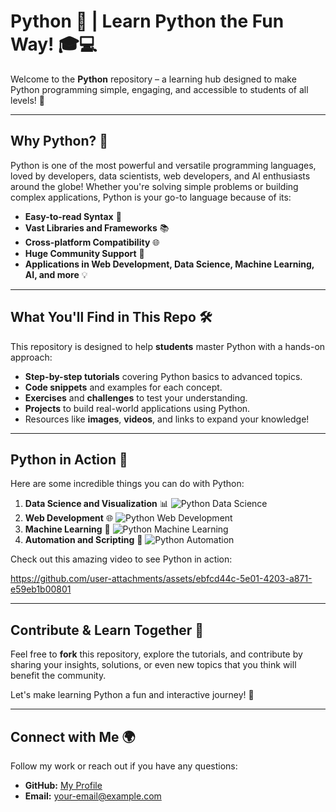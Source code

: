 # Python 🐍 | Learn Python the Fun Way! 🎓💻

Welcome to the **Python** repository – a learning hub designed to make Python programming simple, engaging, and accessible to students of all levels! 🚀

---

## Why Python? 🤔

Python is one of the most powerful and versatile programming languages, loved by developers, data scientists, web developers, and AI enthusiasts around the globe! Whether you're solving simple problems or building complex applications, Python is your go-to language because of its:

- **Easy-to-read Syntax** 📝
- **Vast Libraries and Frameworks** 📚
- **Cross-platform Compatibility** 🌐
- **Huge Community Support** 🤝
- **Applications in Web Development, Data Science, Machine Learning, AI, and more** 💡

---

## What You'll Find in This Repo 🛠

This repository is designed to help **students** master Python with a hands-on approach:

- **Step-by-step tutorials** covering Python basics to advanced topics.
- **Code snippets** and examples for each concept.
- **Exercises** and **challenges** to test your understanding.
- **Projects** to build real-world applications using Python.
- Resources like **images**, **videos**, and links to expand your knowledge!

---

## Python in Action 🚀

Here are some incredible things you can do with Python:

1. **Data Science and Visualization** 📊
   ![Python Data Science](https://example.com/data-science-image)
2. **Web Development** 🌐
   ![Python Web Development](https://example.com/web-dev-image)
3. **Machine Learning** 🤖
   ![Python Machine Learning](https://example.com/ml-image)
4. **Automation and Scripting** 🔧
   ![Python Automation](https://example.com/automation-image)

Check out this amazing video to see Python in action:


https://github.com/user-attachments/assets/ebfcd44c-5e01-4203-a871-e59eb1b00801

---

## Contribute & Learn Together 🤝

Feel free to **fork** this repository, explore the tutorials, and contribute by sharing your insights, solutions, or even new topics that you think will benefit the community.

Let's make learning Python a fun and interactive journey! 🎉

---

## Connect with Me 🌍

Follow my work or reach out if you have any questions:

- **GitHub:** [My Profile](https://github.com/your-profile)
- **Email:** [your-email@example.com](mailto:your-email@example.com)
